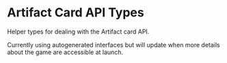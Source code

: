 # Artifact Card API Types

Helper types for dealing with the Artifact card API.

Currently using autogenerated interfaces but will update when more details about the game are accessible at launch.